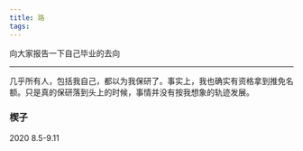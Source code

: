 ```yaml
---
title: 路
tags:
---
```


向大家报告一下自己毕业的去向

---


几乎所有人，包括我自己，都以为我保研了。事实上，我也确实有资格拿到推免名额。只是真的保研落到头上的时候，事情并没有按我想象的轨迹发展。

### 楔子
2020 8.5-9.11
